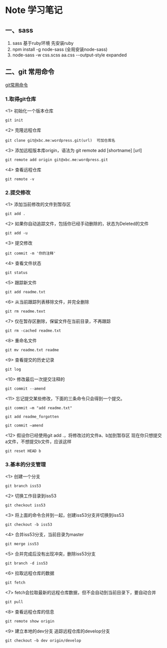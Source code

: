 # Note 学习笔记
## 一、sass
1. sass 基于ruby环境 先安装ruby
2. npm install -g node-sass   (全局安装node-sass)
3. node-sass -w css.scss aa.css --output-style expanded 
## 二、git 常用命令
[git常用命令](URL 'git.md')

### 1.取得git仓库
<1> 初始化一个版本仓库

    git init

<2> 克隆远程仓库

    git clone git@xbc.me:wordpress.git(url)  可加仓库名
   
<3> 添加远程版本库origin，语法为 git remote add [shortname] [url]

    git remote add origin git@xbc.me:wordpress.git
    
<4> 查看远程仓库

    git remote -v
    
### 2.提交修改

<1> 添加当前修改的文件到暂存区

    git add .

<2> 如果你自动追踪文件，包括你已经手动删除的，状态为Deleted的文件

    git add -u
   
<3> 提交修改

    git commit -m '你的注释'
    
<4> 查看文件状态

    git status
    
<5> 跟踪新文件

    git add readme.txt

<6> 从当前跟踪列表移除文件，并完全删除

    git rm readme.text
   
<7> 仅在暂存区删除，保留文件在当前目录，不再跟踪

    git rm -cached readme.txt
    
<8> 重命名文件

    git mv readme.txt readme
    
<9> 查看提交的历史记录

    git log

<10> 修改最后一次提交注释的

    git commit --amend
   
<11> 忘记提交某些修改，下面的三条命令只会得到一个提交。

    git commit –m "add readme.txt"
    
    git add readme_forgotten
    
    git commit –amend
    
<12> 假设你已经使用git add .，将修改过的文件a、b加到暂存区 现在你只想提交a文件，不想提交b文件，应该这样
     
    git reset HEAD b
    
### 3.基本的分支管理
<1> 创建一个分支

    git branch iss53

<2> 切换工作目录到iss53

    git checkout iss53
   
<3> 将上面的命令合并到一起，创建iss53分支并切换到iss53

    git checkout -b iss53
    
<4> 合并iss53分支，当前目录为master

    git merge iss53
    
<5> 合并完成后没有出现冲突，删除iss53分支

    git branch -d iss53

<6> 拉取远程仓库的数据

    git fetch
   
<7> fetch会拉取最新的远程仓库数据，但不会自动到当前目录下，要自动合并

    git pull
    
<8> 查看远程仓库的信息

    git remote show origin
    
<9> 建立本地的dev分支 追踪远程仓库的develop分支

    git checkout –b dev origin/develop



